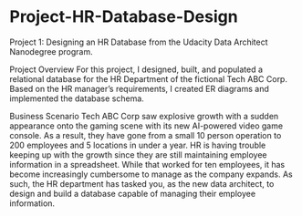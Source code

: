 # Project-HR-Database-Design
Project 1: Designing an HR Database from the Udacity Data Architect Nanodegree program.

Project Overview
For this project, I designed, built, and populated a relational database for the HR Department of the fictional Tech ABC Corp. Based on the HR manager’s requirements, I created ER diagrams and implemented the database schema.

Business Scenario
Tech ABC Corp saw explosive growth with a sudden appearance onto the gaming scene with its new AI-powered video game console. As a result, they have gone from a small 10 person operation to 200 employees and 5 locations in under a year. HR is having trouble keeping up with the growth since they are still maintaining employee information in a spreadsheet. While that worked for ten employees, it has become increasingly cumbersome to manage as the company expands.
As such, the HR department has tasked you, as the new data architect, to design and build a database capable of managing their employee information.


